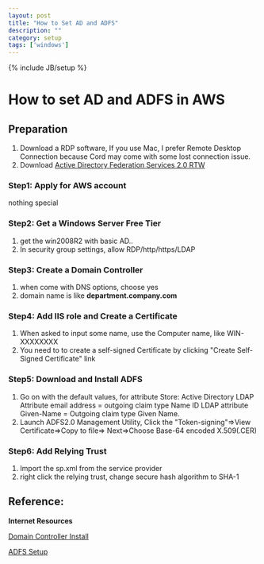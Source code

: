 ```yaml
---
layout: post
title: "How to Set AD and ADFS"
description: ""
category: setup
tags: ['windows']
---
```

{% include JB/setup %}

# How to set AD and ADFS in AWS

## Preparation
1. Download a RDP software, If you use Mac, I prefer Remote Desktop Connection because Cord may come with some lost connection issue.
2. Download [Active Directory Federation Services 2.0 RTW](http://www.microsoft.com/en-us/download/details.aspx?id=10909)

### Step1: Apply for AWS account
nothing special

### Step2: Get a Windows Server Free Tier
1. get the win2008R2 with basic AD..
2. In security group settings, allow RDP/http/https/LDAP

### Step3: Create a Domain Controller
1. when come with DNS options, choose yes
2. domain name is like **department.company.com**

### Step4: Add IIS role and Create a Certificate
1. When asked to input some name, use the Computer name, like WIN-XXXXXXXX
2. You need to to create a self-signed Certificate by clicking "Create Self-Signed Certificate" link

### Step5: Download and Install ADFS
1. Go on with the default values, for attribute Store: Active Directory
LDAP Attribute email address = outgoing claim type Name ID
LDAP attribute Given-Name = Outgoing claim type Given Name.
2. Launch ADFS2.0 Management Utility, Click the "Token-signing"=>View Certificate=>Copy to file=> Next=>Choose Base-64 encoded X.509(.CER)

### Step6: Add Relying Trust
1. Import the sp.xml from the service provider
2. right click the relying trust, change secure hash algorithm to SHA-1

## Reference:


**Internet Resources**

[Domain Controller Install](http://www.rackspace.com/knowledge_center/article/installing-active-directory-on-windows-server-2008-r2-enterprise-64-bit)

[ADFS Setup](https://cd.centraldesktop.com/adn/doc/13243242/)